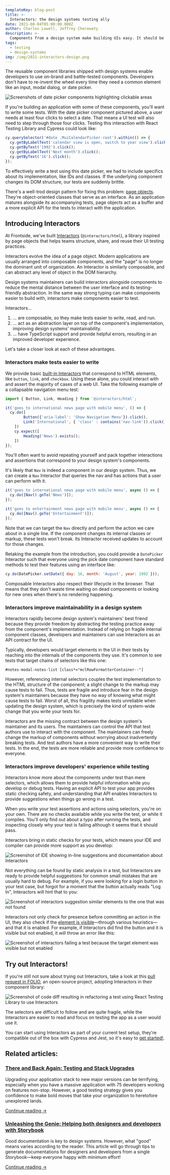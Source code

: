 ```yaml
---
templateKey: blog-post
title: >-
  Interactors: the design systems testing ally
date: 2021-08-04T05:00:00.000Z
author: Charles Lowell, Jeffrey Cherewaty
description: >-
  Components from a design system make building UIs easy. It should be just as easy to test them. Interactors enable more robust tests for component-based UIs, and improve component libraries' maintainability.
tags:
  - testing
  - design-systems
img: /img/2021-interactors-design.png
---
```


The reusable component libraries shipped with design systems enable developers to use on-brand and battle-tested components. Developers don't have to re-invent the wheel every time they need a common element like an input, modal dialog, or date picker.

![Screenshots of date picker components highlighting clickable areas](/img/2021-08-04-interactors-design-system/date-picker-click-map.png)

If you're building an application with some of these components, you'll want to write some tests. With the date picker component pictured above, a user needs at least four clicks to select a date. That means a UI test will also need to step through those four clicks. Testing this interaction with React Testing Library and Cypress could look like:

```js
cy.querySelector('#date .MuiCalendarPicker-root').within(() => {
  cy.getByLabelText('calendar view is open, switch to year view').click();
  cy.getByText('1992').click();
  cy.getByLabelText('Next month').click();
  cy.getByText('16').click();
});
```

To effectively write a test using this date picker, we had to include specifics about its implementation, like IDs and classes. If the underlying component changes its DOM structure, our tests are suddenly brittle.

There's a well-trod design pattern for fixing this problem: [page objects](https://www.martinfowler.com/bliki/PageObject.html). They're object-oriented classes that serve as an interface. As an application matures alongside its accompanying tests, page objects act as a buffer and a more explicit API for the tests to interact with the application.

## Introducing Interactors

At Frontside, we've built [Interactors](https://frontside.com/bigtest/interactors) (`@interactors/html`), a library inspired by page objects that helps teams structure, share, and reuse their UI testing practices.

Interactors evolve the idea of a page object. Modern applications are usually arranged into composable components, and the "page" is no longer the dominant unit of organization. An Interactor is similarly composable, and can abstract any level of object in the DOM hierarchy.

Design systems maintainers can build interactors alongside components to reduce the mental distance between the user interface and its testing-friendly abstraction. In the same way strong typing can make components easier to build with, interactors make components easier to test.

Interactors...

1. ... are composable, so they make tests easier to write, read, and run.
2. ... act as an abstraction layer on top of the component's implementation, improving design systems' maintainability.
3. ... have TypeScript support and provide helpful errors, resulting in an improved developer experience.

Let's take a closer look at each of these advantages.

### Interactors make tests easier to write

We provide basic [built-in Interactors](https://frontside.com/bigtest/docs/interactors/built-in-dom) that correspond to HTML elements, like `button`, `link`, and `checkbox`. Using these alone, you could interact with and assert the majority of cases of a web UI. Take the following example of a collapsable navigation menu test:

```js
import { Button, Link, Heading } from `@interactors/html`;

it('goes to international news page with mobile menu', () => {
  cy.do([
		Button({'aria-label': 'Show Navigation Menu'}).click(),
		Link('International', { 'class' : contains('nav-link')).click()
	])
	cy.expect([
		Heading('News').exists();
	])
});
```

You'll often want to avoid repeating yourself and pack together interactions and assertions that correspond to your design system's components.

It's likely that `Nav` is indeed a component in our design system. Thus, we can create a `Nav` Interactor that queries the nav and has actions that a user can perform with it.

```js
it('goes to international news page with mobile menu', async () => {
  cy.do([Nav().goTo('News')]);
});

it('goes to entertainment news page with mobile menu', async () => {
  cy.do([Nav().goTo('Entertainment')]);
});
```

Note that we can target the `Nav` directly and perform the action we care about in a single line. If the component changes its internal classes or markup, these tests won't break. Its Interactor received updates to account for those changes.

Retaking the example from the introduction, you could provide a `DatePicker` Interactor such that everyone using the pick date component have standard methods to test their features using an interface like:

```js
cy.do(DatePicker.setDate({ day: 16, month: 'August', year: 1992 }));
```

Composable Interactors also respect their lifecycle in the browser. That means that they don't waste time waiting on dead components or looking for new ones when there's no rendering happening.

### Interactors improve maintainability in a design system

Interactors rapidly become design system's maintainers' best friend because they provide freedom by abstracting the testing practice away from the component's implementation. Instead of relying on fragile internal component classes, developers and maintainers can use Interactors as an API contract for the UI.

Typically, developers would target elements in the UI in their tests by reaching into the internals of the components they use. It's common to see tests that target chains of selectors like this one:

`#notes-modal-notes-list [class*="mclRowFormatterContainer--"]`

However, referencing internal selectors couples the test implementation to the HTML structure of the component; a slight change to the markup may cause tests to fail. Thus, tests are fragile and introduce fear in the design system's maintainers because they have no way of knowing what might cause tests to fail. Worst of all, this fragility makes tests unreliable when updating the design system, which is precisely the kind of system-wide change that you write your tests for.

Interactors are the missing contract between the design system's maintainer and its users. The maintainers can control the API that test authors use to interact with the component. The maintainers can freely change the markup of components without worrying about inadvertently breaking tests. And test authors have a more convenient way to write their tests. In the end, the tests are more reliable and provide more confidence to everyone.

### Interactors improve developers' experience while testing

Interactors know more about the components under test than mere selectors, which allows them to provide helpful information while you develop or debug tests. Having an explicit API to test your app provides static checking safety, and understanding that API enables Interactors to provide suggestions when things go wrong in a test.

When you write your test assertions and actions using selectors, you're on your own. There are no checks available while you write the test, or while it compiles. You'll only find out about a typo after running the tests, and inspecting closely why your test is failing although it seems that it should pass.

Interactors bring in static checks for your tests, which means your IDE and compiler can provide more support as you develop:

![Screenshot of IDE showing in-line suggestions and documentation about Interactors](/img/2021-08-04-interactors-design-system/interactors-ide-suggestions.png)

Not everything can be found by static analysis in a test, but Interactors are ready to provide helpful suggestions for common small mistakes that are usually hard to debug. For example, if you were looking for a login button in your test case, but forgot for a moment that the button actually reads "Log In", Interactors will hint that to you:

![Screenshot of interactors suggestion similar elements to the one that was not found](/img/2021-08-04-interactors-design-system/interactors-error-suggest-not-found.png)

Interactors not only check for presence before committing an action in the UI, they also check if the [element is visible](https://github.com/thefrontside/element-is-visible)—through various heuristics—and that it is enabled. For example, if Interactors did find the button and it is visible but not enabled, it will throw an error like this:

![Screenshot of interactors failing a test because the target element was visible but not enabled](/img/2021-08-04-interactors-design-system/interactors-error-disabled-element.png)

## Try out Interactors!

If you're still not sure about trying out Interactors, take a look at this [pull request in FOLIO](https://github.com/folio-org/stripes-testing/pull/112), an open-source project, adopting Interactors in their component library:

![Screenshot of code diff resulting in refactoring a test using React Testing Library to use Interactors](/img/2021-08-04-interactors-design-system/diff-react-testing-library-vs-interactors.png)

The selectors are difficult to follow and are quite fragile, while the Interactors are easier to read and focus on testing the app as a user would use it.

You can start using Interactors as part of your current test setup, they're compatible out of the box with Cypress and Jest, so it's easy to [get started!](https://frontside.com/bigtest/docs/interactors).

<aside class="posts-list-list">
  <h2>Related articles:</h2>
  <div class="posts-list-entry">
    <h3 class="posts-list-title">
      <a href="/blog/2021-18-02-there-and-back-again-testing-and-upgrades/">
        There and Back Again: Testing and Stack Upgrades
      </a>
    </h3>
    <p>
      Upgrading your application stack to new major versions can be terrifying, especially when you have a massive application with 75 developers working on features non-stop. However, a good testing strategy gives you confidence to make bold moves that take your organization to heretofore unexplored lands.
    </p>
    <a href="/blog/2021-18-02-there-and-back-again-testing-and-upgrades/" class="post-link">
      Continue reading
      <span class="post-link--arrow">→</span>
    </a>
  </div>
  <div class="posts-list-entry">
    <h3 class="posts-list-title">
      <a href="/blog/2021-04-07-helping-designers-and-developers-storybook/">
        Unleashing the Genie: Helping both designers and developers with Storybook
      </a>
    </h3>
    <p>
      Good documentation is key to design systems. However, what "good" means varies according to the reader. This article will go through tips to generate documentations for designers and developers from a single Storybook—keep everyone happy with minimum effort!
    </p>
    <a href="/blog/2021-04-07-helping-designers-and-developers-storybook/" class="post-link">
      Continue reading
      <span class="post-link--arrow">→</span>
    </a>
  </div>
</aside>
